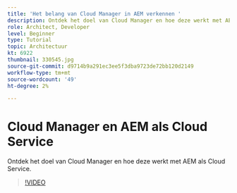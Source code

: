 ```yaml
---
title: 'Het belang van Cloud Manager in AEM verkennen '
description: Ontdek het doel van Cloud Manager en hoe deze werkt met AEM als Cloud Service.
role: Architect, Developer
level: Beginner
type: Tutorial
topic: Architectuur
kt: 6922
thumbnail: 330545.jpg
source-git-commit: d9714b9a291ec3ee5f3dba9723de72bb120d2149
workflow-type: tm+mt
source-wordcount: '49'
ht-degree: 2%

---
```



# Cloud Manager en AEM als Cloud Service

Ontdek het doel van Cloud Manager en hoe deze werkt met AEM als Cloud Service.

>[!VIDEO](https://video.tv.adobe.com/v/330545/?quality=12&learn=on)